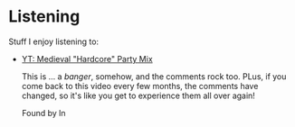 # Listening

Stuff I enjoy listening to:

- <a href="https://www.youtube.com/watch?v=xaRNvJLKP1E">YT: Medieval "Hardcore" Party Mix</a>

  This is … a _banger_, somehow, and the comments rock too. PLus, if you come back to this video every few months, the comments have changed, so it's like you get to experience them all over again!

  Found by ln
